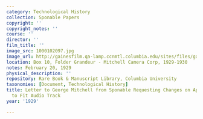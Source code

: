 ```yaml
---
category: Technological History
collection: Sponable Papers
copyright: ''
copyright_notes: ''
course: ''
director: ''
film_title: ''
image_src: 1000102097.jpg
image_url: http://gainesfilm.qa-lamp.ccnmtl.columbia.edu/sites/files/gainesfilm/images/1000102097.jpg
location: Box 10, Folder Grandeur - Mitchell Camera Corp, 1929-1930
notes: February 20, 1929
physical_description: ''
repository: Rare Book & Manuscript Library, Columbia University
taxonomies: [Document, Technological History]
title: Letter to George Mitchell from Sponable Requesting Changes on Aperture Size
  to Fit Audio Track
year: '1929'

---
```

